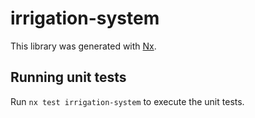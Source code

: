 # irrigation-system

This library was generated with [Nx](https://nx.dev).

## Running unit tests

Run `nx test irrigation-system` to execute the unit tests.
